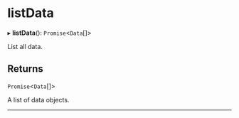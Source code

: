 # listData


▸ **listData**(): `Promise`\<``Data``[]\>

List all data.

## Returns

`Promise`\<``Data``[]\>

A list of data objects.

___
